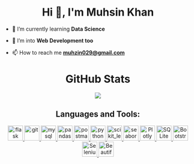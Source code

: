<h1 align="center">Hi 👋, I'm Muhsin Khan</h1>

- 🌱 I’m currently learning **Data Science**

- 🚀 I’m into **Web Development too**

- 📫 How to reach me **muhzin029@gmail.com**


<h1 align="center">GitHub Stats</h1>


<p align="center">
    <a href="https://git.io/streak-stats"><img src="https://streak-stats.demolab.com?user=muhzinkhan&theme=dracula"/></a>
</p>


<h2 align="center">Languages and Tools:</h2>

<p align="center"> 
  <a href="https://flask.palletsprojects.com/" target="_blank" rel="noreferrer"> <img src="https://skillicons.dev/icons?i=flask&theme=light" alt="flask" title="Flask" width="40" height="40"/> 
  </a>
    <a href="https://git-scm.com/" target="_blank" rel="noreferrer"> <img src="https://www.vectorlogo.zone/logos/git-scm/git-scm-icon.svg" alt="git" title="Git" width="40" height="40"/> </a>
      <a href="https://www.mysql.com/" target="_blank" rel="noreferrer"> <img src="https://cdn.jsdelivr.net/gh/devicons/devicon/icons/mysql/mysql-original.svg" alt="mysql" title="MySQL" width="40" height="40"/> </a>
        <a href="https://pandas.pydata.org/" target="_blank" rel="noreferrer"> <img src="https://encrypted-tbn3.gstatic.com/images?q=tbn:ANd9GcT4vhwI8j1V4oFC-uo4qrd6RIfkJwsbyyGopEGh9BuNAEbR3in4" alt="pandas" title="Pandas" width="40" height="40"/> </a>
          <!-- <a href="https://www.postgresql.org" target="_blank" rel="noreferrer"> <img src="https://cdn.jsdelivr.net/gh/devicons/devicon/icons/postgresql/postgresql-original.svg" alt="postgresql" title="PostgreSQL" width="40" height="40"/> </a> -->
            <a href="https://postman.com" target="_blank" rel="noreferrer"> <img src="https://www.vectorlogo.zone/logos/getpostman/getpostman-icon.svg" alt="postman" title="Postman" width="40" height="40"/> </a>
             <a href="https://www.python.org" target="_blank" rel="noreferrer"> <img src="https://cdn.jsdelivr.net/gh/devicons/devicon/icons/python/python-original.svg" alt="python" title="Python" width="40" height="40"/> </a>
               <a href="https://scikit-learn.org/" target="_blank" rel="noreferrer"> <img src="https://upload.wikimedia.org/wikipedia/commons/0/05/Scikit_learn_logo_small.svg" alt="scikit_learn" title="Scikit Learn" width="40" height="40"/> </a>
                <a href="https://seaborn.pydata.org/" target="_blank" rel="noreferrer"> <img src="https://seaborn.pydata.org/_images/logo-mark-lightbg.svg" alt="seaborn" title="Seaborn" width="40" height="40"/> <a>
                 <!-- <a href="https://www.tensorflow.org" target="_blank" rel="noreferrer"> <img src="https://www.vectorlogo.zone/logos/tensorflow/tensorflow-icon.svg" alt="tensorflow" width="40" height="40"/> </a>        -->
                  <a href="https://plotly.com/python/plotly-express/" target="_blank" rel="noreferrer"> <img src="https://www.vectorlogo.zone/logos/plot_ly/plot_ly-official.svg" alt="Plotly" title="Plotly" width="40" height="40"/> </a>       
                    <a href="https://www.sqlite.org/index.html" target="_blank" rel="noreferrer"> <img src="https://skillicons.dev/icons?i=sqlite" alt="SQLite" title="SQLite" width="40" height="40"/> <a>       
                      <a href="https://getbootstrap.com/" target="_blank" rel="noreferrer"> <img src="https://cdn.jsdelivr.net/gh/devicons/devicon/icons/bootstrap/bootstrap-original.svg" alt="Bootstrap" title="Bootstrap" width="40" height="40"> </a>       
                        <a href="https://www.crummy.com/software/BeautifulSoup/" target="_blank" rel="noreferrer"> <img src="https://cdn.jsdelivr.net/gh/devicons/devicon/icons/selenium/selenium-original.svg" alt="Selenium" title="Selenium" height="40" height="40"> </a>       
                          <a href="https://www.crummy.com/software/BeautifulSoup/" target="_blank" rel="noreferrer"> <img src="https://thumbs2.imgbox.com/5a/7b/IXkmdDFG_t.png" alt="Beautiful Soup" title="Beautiful Soup" height="40"> </a>       
                           
</p>
